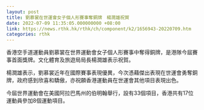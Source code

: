 ```yaml
---
layout: post
title: 劉慕裳在世運會女子個人形賽事奪銅牌　楊潤雄祝賀
date: 2022-07-09 11:35:05.000000000 +08:00
link: https://news.rthk.hk/rthk/ch/component/k2/1656943-20220709.htm
categories: rthk
---
```


香港空手道運動員劉慕裳在世界運動會女子個人形賽事中奪得銅牌，是港隊今屆賽事首面獎牌。文化體育及旅遊局局長楊潤雄表示祝賀。
 
楊潤雄表示，劉慕裳近年在國際賽事表現優異，今次憑藉傑出表現在世運會勇奪銅牌，政府感到欣喜和驕傲，亦祝願香港運動員在世運會其他項目表現出色。

今屆世界運動會在美國阿拉巴馬州的伯明翰舉行，設有33個項目，香港共有17位運動員參加8個運動項目。
